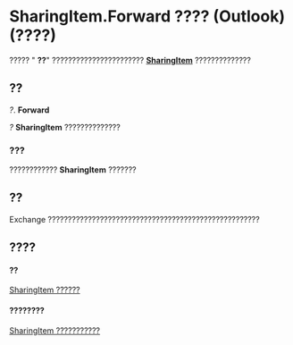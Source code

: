 
# SharingItem.Forward ???? (Outlook)(????)

????? " **??**" ???????????????????????  **[SharingItem](63dd3451-44f3-7cc4-c6e2-7dad5835a7d2.md)** ??????????????


## ??

 _?_. **Forward**

 _?_ **SharingItem** ??????????????


### ???

???????????? **SharingItem** ???????


## ??

Exchange ?????????????????????????????????????????????????????


## ????


#### ??


[SharingItem ??????](63dd3451-44f3-7cc4-c6e2-7dad5835a7d2.md)
#### ????????


[SharingItem ???????????](http://msdn.microsoft.com/library/719ad60e-2242-2c54-778f-006b61690389%28Office.15%29.aspx)